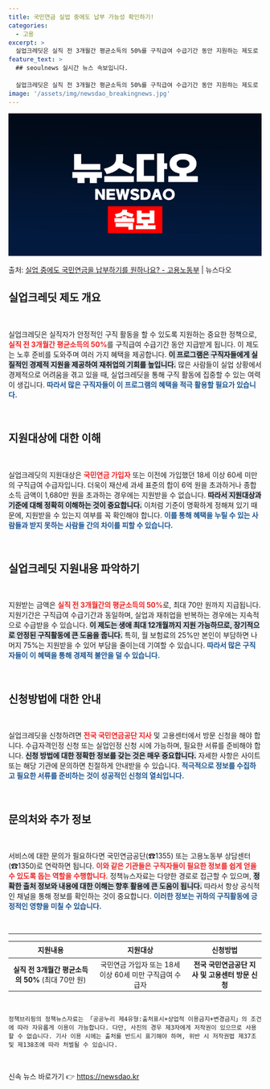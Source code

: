 ```yaml
---
title: 국민연금 실업 중에도 납부 가능성 확인하기!
categories:
  - 고용
excerpt: >
  실업크레딧은 실직 전 3개월간 평균소득의 50%를 구직급여 수급기간 동안 지원하는 제도로 노후 준비에 힘이 …
feature_text: >
  ## seoulnews 실시간 뉴스 속보입니다.

  실업크레딧은 실직 전 3개월간 평균소득의 50%를 구직급여 수급기간 동안 지원하는 제도로 노후 준비에 힘이 …
image: '/assets/img/newsdao_breakingnews.jpg'
---
```


![뉴스다오 속보](/assets/img/newsdao_breakingnews.jpg)

<p>출처: <a href="https://newsdao.kr/2208" rel="dofollow">실업 중에도 국민연금을 납부하기를 원하나요? - 고용노동부</a> | 뉴스다오</p>

<h2 data-ke-size="size26">실업크레딧 제도 개요</h2>

<p data-ke-size="size16">&nbsp;</p>
실업크레딧은 실직자가 안정적인 구직 활동을 할 수 있도록 지원하는 중요한 정책으로, <b><span style="color: #ee2323;">실직 전 3개월간 평균소득의 50%</span></b>를 구직급여 수급기간 동안 지급받게 됩니다. 이 제도는 노후 준비를 도와주며 여러 가지 혜택을 제공합니다. <b><span style="background-color: #21538527;">이 프로그램은 구직자들에게 실질적인 경제적 지원을 제공하여 재취업의 기회를 높입니다.</span></b> 많은 사람들이 실업 상황에서 경제적으로 어려움을 겪고 있을 때, 실업크레딧을 통해 구직 활동에 집중할 수 있는 여력이 생깁니다. <b><span style="color: #1a5490;">따라서 많은 구직자들이 이 프로그램의 혜택을 적극 활용할 필요가 있습니다.</span></b>

<p data-ke-size="size16">&nbsp;</p>

<h2 data-ke-size="size26">지원대상에 대한 이해</h2>

<p data-ke-size="size16">&nbsp;</p>
실업크레딧의 지원대상은 <b><span style="color: #ee2323;">국민연금 가입자</span></b> 또는 이전에 가입했던 18세 이상 60세 미만의 구직급여 수급자입니다. 더욱이 재산세 과세 표준의 합이 6억 원을 초과하거나 종합소득 금액이 1,680만 원을 초과하는 경우에는 지원받을 수 없습니다. <b><span style="background-color: #21538527;">따라서 지원대상과 기준에 대해 정확히 이해하는 것이 중요합니다.</span></b> 이처럼 기준이 명확하게 정해져 있기 때문에, 지원받을 수 있는지 여부를 꼭 확인해야 합니다. <b><span style="color: #1a5490;">이를 통해 혜택을 누릴 수 있는 사람들과 받지 못하는 사람들 간의 차이를 피할 수 있습니다.</span></b>

<p data-ke-size="size16">&nbsp;</p>

<h2 data-ke-size="size26">실업크레딧 지원내용 파악하기</h2>

<p data-ke-size="size16">&nbsp;</p>
지원받는 금액은 <b><span style="color: #ee2323;">실직 전 3개월간의 평균소득의 50%</span></b>로, 최대 70만 원까지 지급됩니다. 지원기간은 구직급여 수급기간과 동일하며, 실업과 재취업을 반복하는 경우에는 지속적으로 수급받을 수 있습니다. <b><span style="background-color: #21538527;">이 제도는 생애 최대 12개월까지 지원 가능하므로, 장기적으로 안정된 구직활동에 큰 도움을 줍니다.</span></b> 특히, 월 보험료의 25%만 본인이 부담하면 나머지 75%는 지원받을 수 있어 부담을 줄이는데 기여할 수 있습니다. <b><span style="color: #1a5490;">따라서 많은 구직자들이 이 혜택을 통해 경제적 불안을 덜 수 있습니다.</span></b>

<p data-ke-size="size16">&nbsp;</p>

<h2 data-ke-size="size26">신청방법에 대한 안내</h2>

<p data-ke-size="size16">&nbsp;</p>
실업크레딧을 신청하려면 <b><span style="color: #ee2323;">전국 국민연금공단 지사</span></b> 및 고용센터에서 방문 신청을 해야 합니다. 수급자격인정 신청 또는 실업인정 신청 시에 가능하며, 필요한 서류를 준비해야 합니다. <b><span style="background-color: #21538527;">신청 방법에 대한 정확한 정보를 갖는 것은 매우 중요합니다.</span></b> 자세한 사항은 사이트 또는 해당 기관에 문의하면 친절하게 안내받을 수 있습니다. <b><span style="color: #1a5490;">적극적으로 정보를 수집하고 필요한 서류를 준비하는 것이 성공적인 신청의 열쇠입니다.</span></b>

<p data-ke-size="size16">&nbsp;</p>

<h2 data-ke-size="size26">문의처와 추가 정보</h2>

<p data-ke-size="size16">&nbsp;</p>
서비스에 대한 문의가 필요하다면 국민연금공단(☎1355) 또는 고용노동부 상담센터(☎1350)로 연락하면 됩니다. <b><span style="color: #ee2323;">이와 같은 기관들은 구직자들이 필요한 정보를 쉽게 얻을 수 있도록 돕는 역할을 수행합니다.</span></b> 정책뉴스자료는 다양한 경로로 접근할 수 있으며, <b><span style="background-color: #21538527;">정확한 출처 정보와 내용에 대한 이해는 향후 활용에 큰 도움이 됩니다.</span></b> 따라서 항상 공식적인 채널을 통해 정보를 확인하는 것이 중요합니다. <b><span style="color: #1a5490;">이러한 정보는 귀하의 구직활동에 긍정적인 영향을 미칠 수 있습니다.</span></b>

<p data-ke-size="size16">&nbsp;</p>

<hr />

<table>
    <thead>
        <tr>
            <th style="text-align: center; height: 25px;"><b>지원내용</b></th>
            <th style="text-align: center; height: 25px;"><b>지원대상</b></th>
            <th style="text-align: center; height: 25px;"><b>신청방법</b></th>
        </tr>
    </thead>
    <tbody>
        <tr>
            <td style="text-align: center; height: 17px;"><b>실직 전 3개월간 평균소득의 50%</b> (최대 70만 원)</td>
            <td style="text-align: center; height: 17px;">국민연금 가입자 또는 18세 이상 60세 미만 구직급여 수급자</td>
            <td style="text-align: center; height: 17px;"><b>전국 국민연금공단 지사 및 고용센터 방문 신청</b></td>
        </tr>
    </tbody>
</table>

<p data-ke-size="size16">&nbsp;</p>
<code>정책브리핑의 정책뉴스자료는 「공공누리 제4유형:출처표시+상업적 이용금지+변경금지」의 조건에 따라 자유롭게 이용이 가능합니다. 다만, 사진의 경우 제3자에게 저작권이 있으므로 사용할 수 없습니다. 기사 이용 시에는 출처를 반드시 표기해야 하며, 위반 시 저작권법 제37조 및 제138조에 따라 처벌될 수 있습니다.</code>

<p data-ke-size="size16">&nbsp;</p> 

신속 뉴스 바로가기 👉 <a href="https://newsdao.kr" rel="dofollow">https://newsdao.kr</a>


